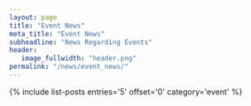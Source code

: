 ```yaml
---
layout: page
title: "Event News"
meta_title: "Event News"
subheadline: "News Regarding Events"
header:
   image_fullwidth: "header.png"
permalink: "/news/event_news/"
---
```

{% include list-posts entries='5' offset='0' category='event' %}

